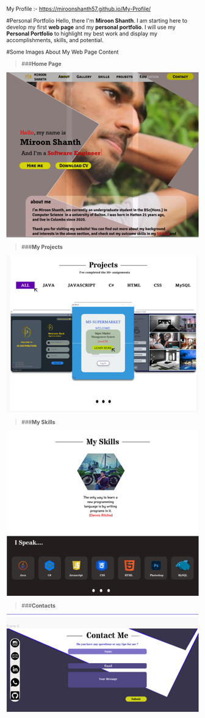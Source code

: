My Profile :- https://miroonshanth57.github.io/My-Profile/

#Personal Portfolio
Hello, there I'm **Miroon Shanth**. I am starting here to develop my first **web page** and my **personal portfolio**.
I will use my **Personal Portfolio**  to highlight my best work and display my accomplishments, skills, and potential.

#Some Images About My Web Page Content


> ###**Home Page**

![image of me](assets/images/11.png)

> ###**My Projects**

![image of me](assets/images/12.png)

> ###**My Skills**

![image of me](assets/images/13.png)

> ###**Contacts**

![image of me](assets/images/14.png)


